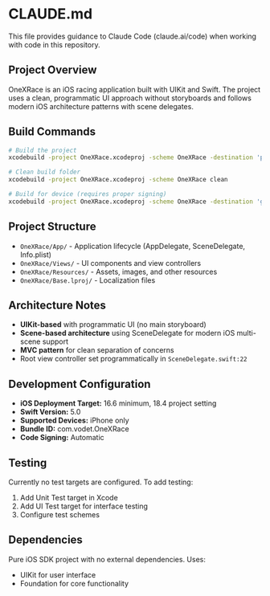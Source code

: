 # CLAUDE.md

This file provides guidance to Claude Code (claude.ai/code) when working with code in this repository.

## Project Overview

OneXRace is an iOS racing application built with UIKit and Swift. The project uses a clean, programmatic UI approach without storyboards and follows modern iOS architecture patterns with scene delegates.

## Build Commands

```bash
# Build the project
xcodebuild -project OneXRace.xcodeproj -scheme OneXRace -destination 'platform=iOS Simulator,name=iPhone 15' build

# Clean build folder
xcodebuild -project OneXRace.xcodeproj -scheme OneXRace clean

# Build for device (requires proper signing)
xcodebuild -project OneXRace.xcodeproj -scheme OneXRace -destination 'generic/platform=iOS' build
```

## Project Structure

- `OneXRace/App/` - Application lifecycle (AppDelegate, SceneDelegate, Info.plist)
- `OneXRace/Views/` - UI components and view controllers  
- `OneXRace/Resources/` - Assets, images, and other resources
- `OneXRace/Base.lproj/` - Localization files

## Architecture Notes

- **UIKit-based** with programmatic UI (no main storyboard)
- **Scene-based architecture** using SceneDelegate for modern iOS multi-scene support
- **MVC pattern** for clean separation of concerns
- Root view controller set programmatically in `SceneDelegate.swift:22`

## Development Configuration

- **iOS Deployment Target:** 16.6 minimum, 18.4 project setting
- **Swift Version:** 5.0
- **Supported Devices:** iPhone only
- **Bundle ID:** com.vodet.OneXRace
- **Code Signing:** Automatic

## Testing

Currently no test targets are configured. To add testing:
1. Add Unit Test target in Xcode
2. Add UI Test target for interface testing
3. Configure test schemes

## Dependencies

Pure iOS SDK project with no external dependencies. Uses:
- UIKit for user interface
- Foundation for core functionality